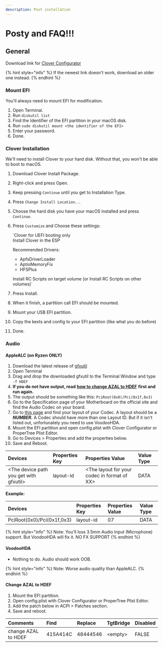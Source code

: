 ```yaml
---
description: Post installation
---
```


# Posty and FAQ!!!

## General

Download link for [Clover Configurator](https://mackie100projects.altervista.org/download-clover-configurator/)

{% hint style="info" %}
If the newest link doesn't work, download an older one instead.
{% endhint %}

### Mount EFI

You'll always need to mount EFI for modification.

1. Open Terminal.
2. Run `diskutil list`
3. Find the Identifier of the EFI partition in your macOS disk.
4. Run `sudo diskutil mount <the identifier of the EFI>`
5. Enter your password.
6. Done.

### Clover Installation

We'll need to install Clover to your hard disk. Without that, you won't be able to boot to macOS.

1. Download Clover Install Package.
2. Right-click and press Open.
3. Keep pressing `Continue` until you get to Installation Type.
4. Press `Change Install Location..`.
5. Choose the hard disk you have your macOS installed and press `Continue`.
6. Press `Customize` and Choose these settings:

   `Clover for UEFI booting only  
   Install Clover in the ESP  
  
   Recommended Drivers:  
    - ApfsDriverLoader  
    - AptioMemoryFix  
    - HFSPlus  
  
   Install RC Scripts on target volume (or Install RC Scripts on other volumes)`

7. Press Install.
8. When it finish, a partition call EFI should be mounted.
9. Mount your USB EFI partition.
10. Copy the kexts and config to your EFI partition \(like what you do before\)
11. Done.

### Audio

#### AppleALC \(on Ryzen ONLY\)

1. Download the latest release of [gfxutil](https://github.com/acidanthera/gfxutil/releases)
2. Open Terminal
3. Drag and drop the downloaded gfxutil to the Terminal Window and type  `-f HDEF`
4. **If you do not have output, read** [**how to change AZAL to HDEF**](posty.md#change-azal-to-hdef) **first and run again.**
5. The output should be something like this: `PciRoot(0x0)/Pci(0x1f,0x3)`
6. Go to the Specification page of your Motherboard on the official site and find the Audio Codec on your board.
7. Go to [this page](https://github.com/acidanthera/AppleALC/wiki/Supported-codecs) and find your layout of your Codec. A layout should be a _**NUMBER.**_ A Codec should have more than one Layout ID. But if it isn't listed out, unfortunately you need to use VoodooHDA.
8. Mount the EFI partition and open config.plist with Clover Configurator or ProperTree Plist Editor.
9. Go to Devices &gt; Properties and add the properties below.
10. Save and Reboot.

| Devices | Properties Key | Properties Value | Value Type |
| :--- | :--- | :--- | :--- |
| &lt;The device path you get with gfxutil&gt; | layout-id | &lt;The layout for your codec in format of XX&gt; | DATA |

**Example:**

| Devices | Properties Key | Properties Value | Value Type |
| :--- | :--- | :--- | :--- |
| PciRoot\(0x0\)/Pci\(0x1f,0x3\) | layout-id | 07 | DATA |

{% hint style="info" %}
Note: You'll loss 3.5mm Audio Input \(Microphone\) support. But VoodooHDA will fix it. NO FX SUPPORT
{% endhint %}

#### VoodooHDA

* Nothing to do. Audio should work OOB.

{% hint style="info" %}
Note: Worse audio quality than AppleALC.
{% endhint %}

#### Change AZAL to HDEF

1. Mount the EFI partition.
2. Open config.plist with Clover Configurator or ProperTree Plist Editor.
3. Add the patch below in ACPI &gt; Patches section.
4. Save and reboot.

| Comments | Find | Replace | TgtBridge | Disabled |
| :--- | :--- | :--- | :--- | :--- |
| change AZAL to HDEF | 415A414C | 48444546 | &lt;empty&gt; | FALSE |


